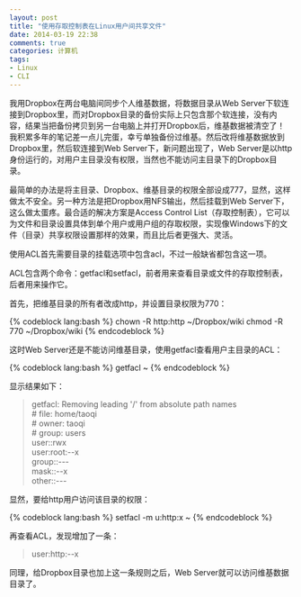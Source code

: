 ```yaml
---
layout: post
title: "使用存取控制表在Linux用户间共享文件"
date: 2014-03-19 22:38
comments: true
categories: 计算机
tags:
- Linux
- CLI
---
```


我用Dropbox在两台电脑间同步个人维基数据，将数据目录从Web Server下软连接到Dropbox里，而对Dropbox目录的备份实际上只包含那个软连接，没有内容，结果当把备份拷贝到另一台电脑上并打开Dropbox后，维基数据被清空了！我积累多年的笔记差一点儿完蛋，幸亏单独备份过维基。然后改将维基数据放到Dropbox里，然后软连接到Web Server下，新问题出现了，Web Server是以http身份运行的，对用户主目录没有权限，当然也不能访问主目录下的Dropbox目录。

最简单的办法是将主目录、Dropbox、维基目录的权限全部设成777，显然，这样做太不安全。另一种方法是把Dropbox用NFS输出，然后挂载到Web Server下，这么做太蛋疼。最合适的解决方案是Access Control List（存取控制表），它可以为文件和目录设置具体到单个用户或用户组的存取权限，实现像Windows下的文件（目录）共享权限设置那样的效果，而且比后者更强大、灵活。

使用ACL首先需要目录的挂载选项中包含acl，不过一般缺省都包含这一项。

ACL包含两个命令：getfacl和setfacl，前者用来查看目录或文件的存取控制表，后者用来操作它。

首先，把维基目录的所有者改成http，并设置目录权限为770：

{% codeblock lang:bash %}
chown -R http:http ~/Dropbox/wiki
chmod -R 770 ~/Dropbox/wiki
{% endcodeblock %}

这时Web Server还是不能访问维基目录，使用getfacl查看用户主目录的ACL：

{% codeblock lang:bash %}
getfacl ~
{% endcodeblock %}

显示结果如下：

>getfacl: Removing leading '/' from absolute path names  
\# file: home/taoqi  
\# owner: taoqi  
\# group: users  
user::rwx  
user:root:--x  
group::---  
mask::--x  
other::---  

显然，要给http用户访问该目录的权限：

{% codeblock lang:bash %}
setfacl -m u:http:x ~
{% endcodeblock %}

再查看ACL，发现增加了一条：

>user:http:--x

同理，给Dropbox目录也加上这一条规则之后，Web Server就可以访问维基数据目录了。
